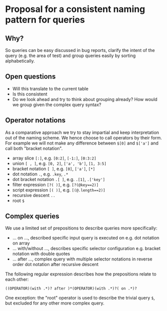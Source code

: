 # Proposal for a consistent naming pattern for queries

## Why?

So queries can be easy discussed in bug reports, clarify the intent of the query
(e.g. the area of test) and group queries easily by sorting alphabetically.

## Open questions
- Will this translate to the current table
- Is this consistent
- Do we look ahead and try to think about grouping already?
  How would we group given the complex query syntax?

## Operator notations

As a comparative approach we try to stay impartial and keep interpretation out
of the naming scheme. We hence choose to call operators by their form. For
example we will not make any difference between `$[0]` and `$['a']` and call
both "bracket notation".

- array slice `[:]`, e.g. `[0:2]`, `[-1:]`, `[0:3:2]`
- union `[ , ]`, e.g. `[0, 2]`, `['a', 'b']`, `[1, 3:5]`
- bracket notation `[ ]`, e.g. `[0]`, `['a']`, `[*]`
- dot notation `.`, e.g. `.key`, `.*`
- dot bracket notation `.[ ]`, e.g. `.[1]`, `.['key']`
- filter expression `[?( )]`, e.g. `[?(@key==2)]`
- script expression `[( )]`, e.g. `[(@.length==2)]`
- recursive descent `..`
- root `$`

## Complex queries

We use a limited set of prepositions to describe queries more specifically:

- ... on ..., described specific input query is executed on
  e.g. dot notation on array
- ... with/without ..., describes specific selector configuration
  e.g. bracket notation with double quotes
- ... after ..., complex query with multiple selector notations in reverse order
  dot notation after recursive descent

The following regular expression describes how the prepositions relate to each other:

    ((OPERATOR)(with .*)? after )*(OPERATOR)(with .*)?( on .*)?

One exception: the "root" operator is used to describe the trivial query `$`,
but excluded for any other more complex query.
